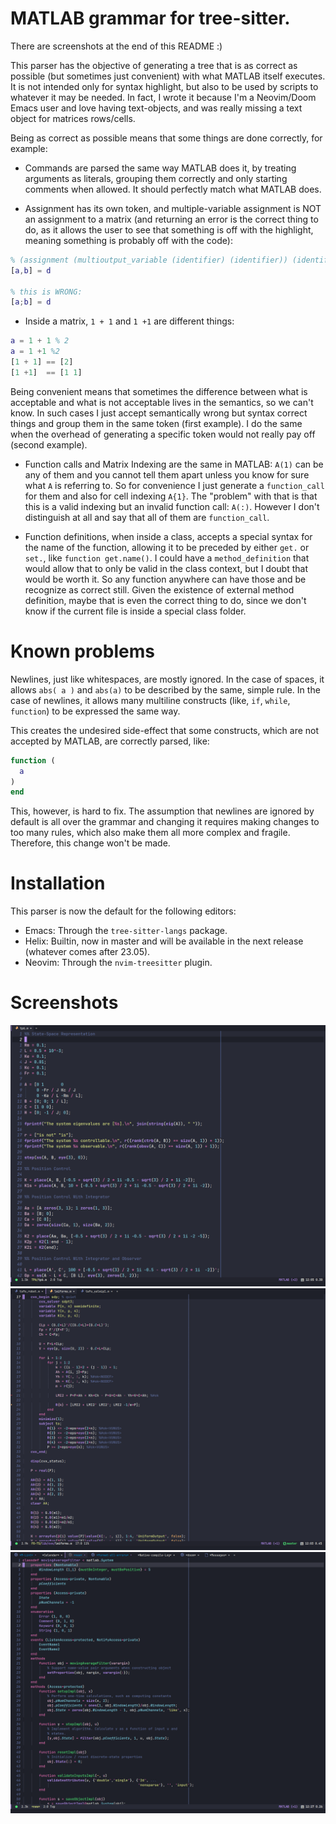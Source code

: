 # MATLAB grammar for tree-sitter.

There are screenshots at the end of this README :)

This parser has the objective of generating a tree that is as correct as
possible (but sometimes just convenient) with what MATLAB itself executes. It
is not intended only for syntax highlight, but also to be used by scripts to
whatever it may be needed. In fact, I wrote it because I'm a Neovim/Doom Emacs
user and love having text-objects, and was really missing a text object for
matrices rows/cells.

Being as correct as possible means that some things are done correctly, for
example:

- Commands are parsed the same way MATLAB does it, by treating arguments as
literals, grouping them correctly and only starting comments when allowed. It
should perfectly match what MATLAB does.

- Assignment has its own token, and multiple-variable assignment is NOT an
assignment to a matrix (and returning an error is the correct thing to do, as
it allows the user to see that something is off with the highlight, meaning
something is probably off with the code):

```matlab
% (assignment (multioutput_variable (identifier) (identifier)) (identifier))
[a,b] = d

% this is WRONG:
[a;b] = d
```

- Inside a matrix, `1 + 1` and `1 +1` are different things:

```matlab
a = 1 + 1 % 2
a = 1 +1 %2
[1 + 1] == [2]
[1 +1]  == [1 1]
```

Being convenient means that sometimes the difference between what is acceptable
and what is not acceptable lives in the semantics, so we can't know. In such
cases I just accept semantically wrong but syntax correct things and group them
in the same token (first example). I do the same when the overhead of
generating a specific token would not really pay off (second example).

- Function calls and Matrix Indexing are the same in MATLAB: `A(1)` can be any
of them and you cannot tell them apart unless you know for sure what `A` is
referring to. So for convenience I just generate a `function_call` for them and
also for cell indexing `A{1}`. The "problem" with that is that this is a valid
indexing but an invalid function call: `A(:)`. However I don't distinguish at
all and say that all of them are `function_call`.

- Function definitions, when inside a class, accepts a special syntax for the
name of the function, allowing it to be preceded by either `get.` or `set.`,
like `function get.name()`. I could have a `method_definition` that would allow
that to only be valid in the class context, but I doubt that would be worth it.
So any function anywhere can have those and be recognize as correct still.
Given the existence of external method definition, maybe that is even the
correct thing to do, since we don't know if the current file is inside a
special class folder.

# Known problems

Newlines, just like whitespaces, are mostly ignored. In the case of spaces, it
allows `abs( a )` and `abs(a)` to be described by the same, simple rule. In the
case of newlines, it allows many multiline constructs (like, `if`, `while`,
`function`) to be expressed the same way.

This creates the undesired side-effect that some constructs, which are not
accepted by MATLAB, are correctly parsed, like:

```matlab
function (
  a
)
end
```

This, however, is hard to fix. The assumption that newlines are ignored by
default is all over the grammar and changing it requires making changes to too
many rules, which also make them all more complex and fragile. Therefore, this
change won't be made.

# Installation

This parser is now the default for the following editors:

- Emacs: Through the `tree-sitter-langs` package.
- Helix: Builtin, now in master and will be available in the next release (whatever comes after 23.05).
- Neovim: Through the `nvim-treesitter` plugin.

# Screenshots

![First Screenshot](https://raw.githubusercontent.com/acristoffers/tree-sitter-matlab/screenshots/s1.png)
![Second Screenshot](https://raw.githubusercontent.com/acristoffers/tree-sitter-matlab/screenshots/s2.png)
![Third Screenshot](https://raw.githubusercontent.com/acristoffers/tree-sitter-matlab/screenshots/s3.png)

